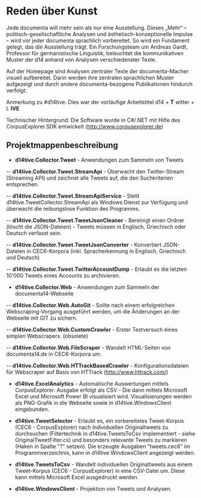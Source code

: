 # Reden über Kunst
Jede documenta will mehr sein als nur eine Ausstellung. Dieses „Mehr“ – politisch-gesellschaftliche Analysen und ästhetisch-konzeptionelle Impulse – wird vor jeder documenta sprachlich vorbereitet. So wird ein Fundament gelegt, das die Ausstellung trägt. Ein Forschungsteam um Andreas Gardt, Professor für germanistische Linguistik, beleuchtet die kommunikativen Muster der d14 anhand von Analysen verschiedenster Texte.

Auf der Homepage sind Analysen zentraler Texte der documenta-Macher visuell aufbereitet. Darin werden ihre zentralen sprachlichen Muster aufgezeigt und durch andere documenta-bezogene Publikationen hindurch verfolgt.

Anmerkung zu #d14tive: Dies war der vorläufige Arbeitstitel d14 + __T__ witter + L __IVE__

Technischer Hintergrund: Die Software wurde in C#/.NET mit Hilfe des CorpusExplorer.SDK entwickelt (http://www.corpusexplorer.de)

## Projektmappenbeschreibung

- __d14tive.Collector.Tweet__ - Anwendungen zum Sammeln von Tweets

-- __d14tive.Collector.Tweet.StreamApi__ - Überwacht den Twitter-Stream (Streaming API) und zeichnet alle Tweets auf, die den Suchkriterien entsprechen.

-- __d14tive.Collector.Tweet.StreamApiService__ - Stellt d14tive.TweetCollector.StreamApi als Windows Dienst zur Verfügung und überwacht die reibungslose Funktion des Programms.

-- __d14tive.Collector.Tweet.TweetJsonCleaner__ - Bereinigt einen Ordner (löscht die JSON-Dateien) - Tweets müssen in Englisch, Griechisch oder Deutsch verfasst sein.

-- __d14tive.Collector.Tweet.TweetJsonConverter__ - Konvertiert JSON-Dateien in CEC6-Korpora (inkl. Spracherkennung in Englisch, Griechisch und Deutsch)

-- __d14tive.Collector.Tweet.TwitterAccountDump__ - Erlaubt es die letzten 10'000 Tweets eines Accounts zu archivieren.

- __d14tive.Collector.Web__ - Anwendungen zum Sammeln der documenta14-Webseite

-- __d14tive.Collector.Web.AutoGit__ - Sollte nach einem erfolgreichen Webscraping-Vorgang ausgeführt werden, um die Änderungen an der Webseite mit GIT zu sichern.

-- __d14tive.Collector.Web.CustomCrawler__ - Erster Testversuch eines simplen Webscrapers. (obsolete)

-- __d14tive.Collector.Web.FileScraper__ - Wandelt HTML-Seiten von documenta14.de in CEC6-Korpora um.

-- __d14tive.Collector.Web.HTTrackBasedCrawler__ - Konfigurationsdateien für Webscraper auf Basis von HTTrack (http://www.httrack.com/)

- __d14tive.ExcelAnalytics__ - Automatische Auswertungen mittels CorpusExplorer. Ausgabe erfolgt als CSV - Die dann mittels Microsoft Excel und Microsoft Power BI visualisiert wird. Visualisierungen werden als PNG-Grafik in die Webseite sowie in d14tive.WindowsClient eingebunden.

- __d14tive.TweetSelector__ - Erlaubt es, ein vorbereitetes Tweet-Korpus (CEC6 - CorpusExplorer) nach individuellen Originaltweets zu durchsuchen (Filtertechnik in d14tive.TweetsToCsv implementiert - siehe OriginalTweetFilter.cs) und besonders relevante Tweets zu markieren (Haken in Spalte "?" setzen). Die erzeugte Ausgaben "tweets.cec6" im Programmverzeichnis, kann in d14tive.WindowsClient angezeigt werden.

- __d14tive.TweetsToCsv__ - Wandelt individuellen Originaltweets aus einem Tweet-Korpus (CEC6 - CorpusExplorer) in eine CSV-Datei um. Diese kann mittels Microsoft Excel ausgedruckt werden.

- __d14tive.WindowsClient__ - Projektion von Tweets und Analysen.
